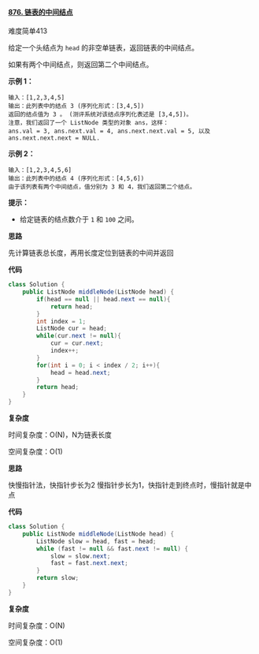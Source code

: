 #### [876. 链表的中间结点](https://leetcode-cn.com/problems/middle-of-the-linked-list/)

难度简单413

给定一个头结点为 `head` 的非空单链表，返回链表的中间结点。

如果有两个中间结点，则返回第二个中间结点。

 

**示例 1：**

```
输入：[1,2,3,4,5]
输出：此列表中的结点 3 (序列化形式：[3,4,5])
返回的结点值为 3 。 (测评系统对该结点序列化表述是 [3,4,5])。
注意，我们返回了一个 ListNode 类型的对象 ans，这样：
ans.val = 3, ans.next.val = 4, ans.next.next.val = 5, 以及 ans.next.next.next = NULL.
```

**示例 2：**

```
输入：[1,2,3,4,5,6]
输出：此列表中的结点 4 (序列化形式：[4,5,6])
由于该列表有两个中间结点，值分别为 3 和 4，我们返回第二个结点。
```

 

**提示：**

- 给定链表的结点数介于 `1` 和 `100` 之间。

**思路**

先计算链表总长度，再用长度定位到链表的中间并返回

**代码**

```java
class Solution {
    public ListNode middleNode(ListNode head) {
        if(head == null || head.next == null){
            return head;
        }
        int index = 1;
        ListNode cur = head;
        while(cur.next != null){
            cur = cur.next;
            index++;
        }
        for(int i = 0; i < index / 2; i++){
            head = head.next;
        }
        return head;
    }
}
```

**复杂度**

时间复杂度：O(N)，N为链表长度

空间复杂度：O(1)

**思路**

快慢指针法，快指针步长为2 慢指针步长为1，快指针走到终点时，慢指针就是中点

**代码**

```java
class Solution {
    public ListNode middleNode(ListNode head) {
        ListNode slow = head, fast = head;
        while (fast != null && fast.next != null) {
            slow = slow.next;
            fast = fast.next.next;
        }
        return slow;
    }
}
```

**复杂度**

时间复杂度：O(N)

空间复杂度：O(1)